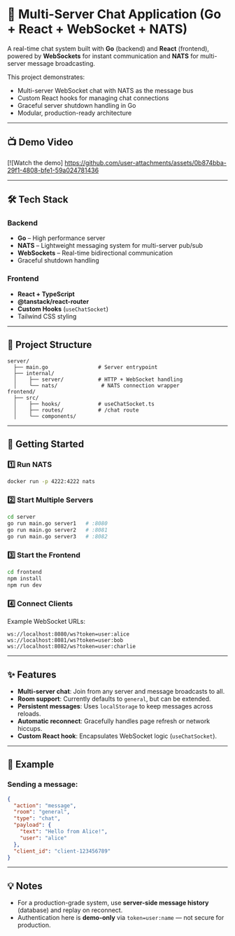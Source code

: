 # 🚀 Multi-Server Chat Application (Go + React + WebSocket + NATS)

A real-time chat system built with **Go** (backend) and **React** (frontend), powered by **WebSockets** for instant communication and **NATS** for multi-server message broadcasting.

This project demonstrates:
- Multi-server WebSocket chat with NATS as the message bus
- Custom React hooks for managing chat connections
- Graceful server shutdown handling in Go
- Modular, production-ready architecture

---

## 📺 Demo Video
[![Watch the demo]
https://github.com/user-attachments/assets/0b874bba-29f1-4808-bfe1-59a024781436

---

## 🛠 Tech Stack

### Backend
- **Go** – High performance server
- **NATS** – Lightweight messaging system for multi-server pub/sub
- **WebSockets** – Real-time bidirectional communication
- Graceful shutdown handling

### Frontend
- **React + TypeScript**
- **@tanstack/react-router**
- **Custom Hooks** (`useChatSocket`)
- Tailwind CSS styling

---

## 📂 Project Structure
```
server/
  ├── main.go                # Server entrypoint
  ├── internal/
  │    ├── server/           # HTTP + WebSocket handling
  │    └── nats/              # NATS connection wrapper
frontend/
  ├── src/
  │    ├── hooks/            # useChatSocket.ts
  │    ├── routes/           # /chat route
  │    └── components/       
```

---

## 🚦 Getting Started

### 1️⃣ Run NATS
```bash
docker run -p 4222:4222 nats
```

### 2️⃣ Start Multiple Servers
```bash
cd server
go run main.go server1   # :8080
go run main.go server2   # :8081
go run main.go server3   # :8082
```

### 3️⃣ Start the Frontend
```bash
cd frontend
npm install
npm run dev
```

### 4️⃣ Connect Clients
Example WebSocket URLs:
```
ws://localhost:8080/ws?token=user:alice
ws://localhost:8081/ws?token=user:bob
ws://localhost:8082/ws?token=user:charlie
```

---

## ✨ Features
- **Multi-server chat**: Join from any server and message broadcasts to all.
- **Room support**: Currently defaults to `general`, but can be extended.
- **Persistent messages**: Uses `localStorage` to keep messages across reloads.
- **Automatic reconnect**: Gracefully handles page refresh or network hiccups.
- **Custom React hook**: Encapsulates WebSocket logic (`useChatSocket`).

---

## 📌 Example
### Sending a message:
```json
{
  "action": "message",
  "room": "general",
  "type": "chat",
  "payload": {
    "text": "Hello from Alice!",
    "user": "alice"
  },
  "client_id": "client-123456789"
}
```

---

## 💡 Notes
- For a production-grade system, use **server-side message history** (database) and replay on reconnect.
- Authentication here is **demo-only** via `token=user:name` — not secure for production.


